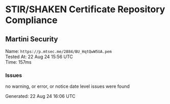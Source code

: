 # STIR/SHAKEN Certificate Repository Compliance

## Martini Security

Name: `https://p.mtsec.me/2884/BU_HqtQwW5UA.pem`\
Tested At: 22 Aug 24 15:56 UTC\
Time: 157ms

### Issues

no warning, or error, or notice date level issues were found

Generated: 22 Aug 24 16:06 UTC